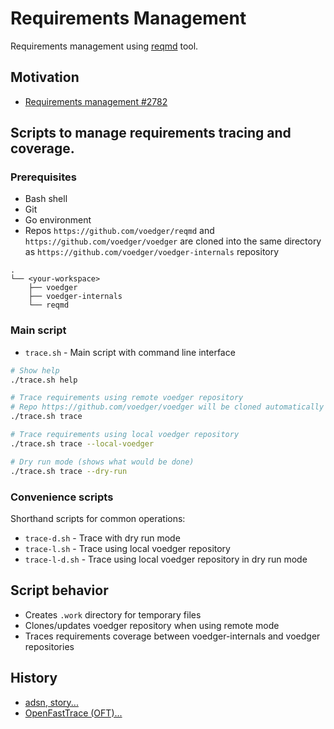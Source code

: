 # Requirements Management

Requirements management using [reqmd](https://github.com/voedger/reqmd) tool.

## Motivation

- [Requirements management #2782](https://github.com/voedger/voedger/issues/2782)


## Scripts to manage requirements tracing and coverage.

### Prerequisites

- Bash shell
- Git
- Go environment
- Repos `https://github.com/voedger/reqmd` and  `https://github.com/voedger/voedger` are cloned into the same directory as `https://github.com/voedger/voedger-internals` repository

```text
.
└── <your-workspace>
    ├── voedger
    ├── voedger-internals
    └── reqmd
```

### Main script

- `trace.sh` - Main script with command line interface

```bash
# Show help
./trace.sh help

# Trace requirements using remote voedger repository
# Repo https://github.com/voedger/voedger will be cloned automatically to .work directory
./trace.sh trace

# Trace requirements using local voedger repository
./trace.sh trace --local-voedger

# Dry run mode (shows what would be done)
./trace.sh trace --dry-run
```

### Convenience scripts

Shorthand scripts for common operations:

- `trace-d.sh` - Trace with dry run mode
- `trace-l.sh` - Trace using local voedger repository
- `trace-l-d.sh` - Trace using local voedger repository in dry run mode

## Script behavior

- Creates `.work` directory for temporary files
- Clones/updates voedger repository when using remote mode
- Traces requirements coverage between voedger-internals and voedger repositories

## History

- [adsn, story...](https://github.com/voedger/voedger-internals/blob/4379075396a1fd50275c7eaf7877eb1cb23ab265/reqman/README.md#L26)
- [OpenFastTrace (OFT)...](https://github.com/voedger/voedger-internals/blob/1c51ed06b1b6d700ce66aa21d4a68cb3504efcb9/reqman/README.md)